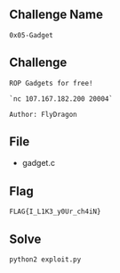 ## Challenge Name
```
0x05-Gadget
```
## Challenge
```
ROP Gadgets for free!  

`nc 107.167.182.200 20004`  

Author: FlyDragon
```
## File
- gadget.c
## Flag
```
FLAG{I_L1K3_y0Ur_ch4iN}
```
## Solve
```
python2 exploit.py
```
